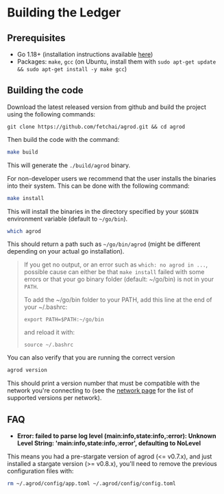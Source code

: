 # Building the Ledger

## Prerequisites

- Go 1.18+ (installation instructions available [here](https://golang.org/dl/))
- Packages: `make`, `gcc` (on Ubuntu, install them with `sudo apt-get update && sudo apt-get install -y make gcc`)

## Building the code

Download the latest released version from github and build the project using the following commands:

```
git clone https://github.com/fetchai/agrod.git && cd agrod
```

Then build the code with the command:

```bash
make build
```

This will generate the `./build/agrod` binary.

For non-developer users we recommend that the user installs the binaries into their system. This can be done with the following command:

```bash
make install
```

This will install the binaries in the directory specified by your `$GOBIN` environment variable (default to `~/go/bin`).


```bash
which agrod
```

This should return a path such as `~/go/bin/agrod` (might be different depending on your actual go installation).

> If you get no output, or an error such as `which: no agrod in ...`, possible cause can either be that `make install` failed with some errors or that your go binary folder (default: ~/go/bin) is not in your `PATH`.
>
> To add the ~/go/bin folder to your PATH, add this line at the end of your ~/.bashrc:
>```
>export PATH=$PATH:~/go/bin
>```
>
>and reload it with:
>
>```
>source ~/.bashrc
>```

You can also verify that you are running the correct version 

```bash
agrod version
```

This should print a version number that must be compatible with the network you're connecting to (see the [network page](../live-networks/) for the list of supported versions per network).

## FAQ

- **Error: failed to parse log level (main:info,state:info,:error): Unknown Level String: 'main:info,state:info,:error', defaulting to NoLevel**

This means you had a  pre-stargate version of agrod (<= v0.7.x), and just installed a stargate version (>= v0.8.x), you'll need to remove the previous configuration files with:

```bash
rm ~/.agrod/config/app.toml ~/.agrod/config/config.toml
```
